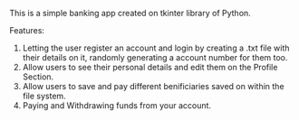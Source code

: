This is a simple banking app created on tkinter library of Python.

Features:

1. Letting the user register an account and login by creating a .txt file with their details on it, randomly generating a account number for them too.
2. Allow users to see their personal details and edit them on the Profile Section.
3. Allow users to save and pay different benificiaries saved on within the file system.
4. Paying and Withdrawing funds from your account.
